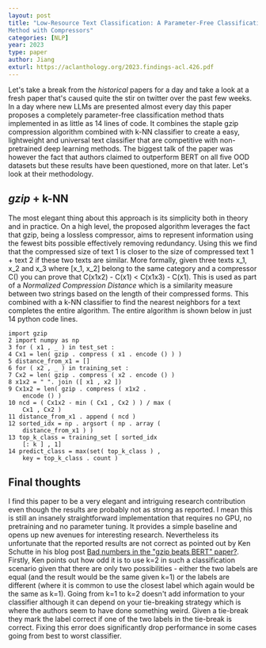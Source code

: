 ```yaml
---
layout: post
title: "Low-Resource Text Classification: A Parameter-Free Classification
Method with Compressors"
categories: [NLP]
year: 2023
type: paper
author: Jiang
exturl: https://aclanthology.org/2023.findings-acl.426.pdf
---
```

Let's take a break from the *historical* papers for a day and take a look at a fresh paper that's caused quite the stir on twitter over the past few weeks. In a day where new LLMs are presented almost every day this paper proposes a completely parameter-free classification method thats implemented in as little as 14 lines of code. 
It combines the staple gzip compression algorithm combined with k-NN classifier to create a easy, lightweight and universal text classifier that are competitive with non-pretrained deep learning methods. The biggest talk of the paper was however the fact that authors claimed to outperform BERT on all five OOD datasets but these results have been questioned, more on that later. Let's look at their methodology.

## *gzip* + k-NN
The most elegant thing about this approach is its simplicity both in theory and in practice. On a high level, the proposed algorithm leverages the fact that gzip, being a lossless compressor, aims to represent information using the fewest bits possible effectively removing redundancy. Using this we find that the compressed size of text 1 is closer to the size of compressed text 1 + text 2 if these two texts are similar. More formally, given three texts x_1, x_2 and x_3 where [x_1, x_2] belong to the same category and a compressor C() you can prove that C(x1x2) - C(x1) < C(x1x3) - C(x1). This is used as part of a *Normalized Compression Distance* which is a similarity measure between two strings based on the length of their compressed forms. This combined with a k-NN classifier to find the nearest neighbors for a text completes the entire algorithm. The entire algorithm is shown below in just 14 python code lines.

    import gzip
    2 import numpy as np
    3 for ( x1 , _ ) in test_set :
    4 Cx1 = len( gzip . compress ( x1 . encode () ) )
    5 distance_from_x1 = []
    6 for ( x2 , _ ) in training_set :
    7 Cx2 = len( gzip . compress ( x2 . encode () )
    8 x1x2 = " ". join ([ x1 , x2 ])
    9 Cx1x2 = len( gzip . compress ( x1x2 .
        encode () )
    10 ncd = ( Cx1x2 - min ( Cx1 , Cx2 ) ) / max (
        Cx1 , Cx2 )
    11 distance_from_x1 . append ( ncd )
    12 sorted_idx = np . argsort ( np . array (
        distance_from_x1 ) )
    13 top_k_class = training_set [ sorted_idx
        [: k ] , 1]
    14 predict_class = max(set( top_k_class ) ,
        key = top_k_class . count )

## Final thoughts
I find this paper to be a very elegant and intriguing research contribution even though the results are probably not as strong as reported. I mean this is still an insanely straightforward implementation that requires no GPU, no pretraining and no parameter tuning. It provides a simple baseline and opens up new avenues for interesting research. Nevertheless its unfortunate that the reported results are not correct as pointed out by Ken Schutte in his blog post [Bad numbers in the "gzip beats BERT" paper?](https://kenschutte.com/gzip-knn-paper/). Firstly, Ken points out how odd it is to use k=2 in such a classification scenario given that there are only two possibilities - either the two labels are equal (and the result would be the same given k=1) or the labels are different (where it is common to use the closest label which again would be the same as k=1). Going from k=1 to k=2 doesn't add information to your classifier although it can depend on your tie-breaking strategy which is where the authors seem to have done something weird. Given a tie-break they mark the label correct if one of the two labels in the tie-break is correct. Fixing this error does significantly drop performance in some cases going from best to worst classifier. 


